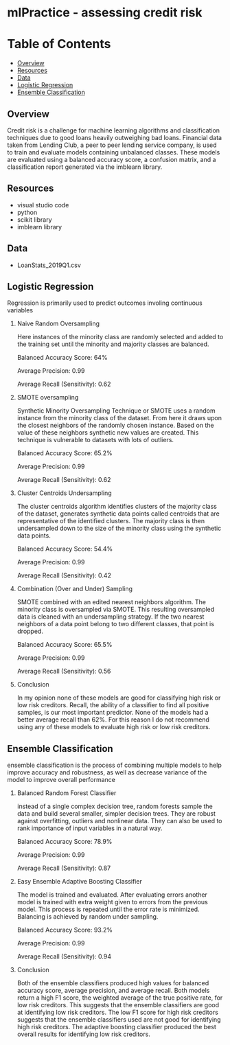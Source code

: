 # mlPractice - assessing credit risk



# Table of Contents 
  - [Overview](#overview)
  - [Resources](#resources)
  - [Data](#data)
  - [Logistic Regression](#logistic-regression)
  - [Ensemble Classification](#ensemble-classification)


## Overview
Credit risk is a challenge for machine learning algorithms and classification techniques due to good loans heavily outweighing bad loans. Financial data taken from Lending Club, a peer to peer lending service company, is used to train and evaluate models containing unbalanced classes. These models are evaluated using a balanced accuracy score, a confusion matrix, and a classification report generated via the imblearn library. 

## Resources
- visual studio code
- python
- scikit library
- imblearn library

## Data
- LoanStats_2019Q1.csv 

## Logistic Regression
Regression is primarily used to predict outcomes involing continuous variables
1. Naive Random Oversampling
    
    Here instances of the minority class are randomly selected and added to the training set until the minority and majority classes are balanced.

    Balanced Accuracy Score: 64%

    Average Precision: 0.99

    Average Recall (Sensitivity): 0.62



2. SMOTE oversampling

    Synthetic Minority Oversampling Technique or SMOTE uses a random instance from the minority class of the dataset. From here it draws upon the closest neighbors of the randomly chosen instance. Based on the value of these neighbors synthetic new values are created. This technique is vulnerable to datasets with lots of outliers.

    Balanced Accuracy Score: 65.2%

    Average Precision: 0.99

    Average Recall (Sensitivity): 0.62

3. Cluster Centroids Undersampling
   
    The cluster centroids algorithm identifies clusters of the majority class of the dataset, generates synthetic data points called centroids that are representative of the identified clusters. The majority class is then undersampled down to the size of the minority class using the synthetic data points.

    Balanced Accuracy Score: 54.4%

    Average Precision: 0.99

    Average Recall (Sensitivity): 0.42

4. Combination (Over and Under) Sampling
   
    SMOTE combined with an edited nearest neighbors algorithm. The minority class is oversampled via SMOTE. This resulting oversampled data is cleaned with an undersampling strategy. If the two nearest neighbors of a data point belong to two different classes, that point is dropped. 

    Balanced Accuracy Score: 65.5%

    Average Precision: 0.99

    Average Recall (Sensitivity): 0.56
5. Conclusion

   In my opinion none of these models are good for classifying high risk or low risk creditors. Recall, the ability of a classifier to find all positive samples, is our most important predictor. None of the models had a better average recall than 62%. For this reason I do not recommend using any of these models to evaluate high risk or low risk creditors.  

## Ensemble Classification
ensemble classification is the process of combining multiple models to help improve accuracy and robustness, as well as decrease variance of the model to improve overall performance
1. Balanced Random Forest Classifier
   
    instead of a single complex decision tree, random forests sample the data and build several smaller, simpler decision trees. They are robust against overfitting, outliers and nonlinear data. They can also be used to rank importance of input variables in a natural way. 

    Balanced Accuracy Score: 78.9%

    Average Precision: 0.99

    Average Recall (Sensitivity): 0.87

2. Easy Ensemble Adaptive Boosting Classifier
   
    The model is trained and evaluated. After evaluating errors another model is trained with extra weight given to errors from the previous model. This process is repeated until the error rate is minimized. Balancing is achieved by random under sampling. 

    Balanced Accuracy Score: 93.2%

    Average Precision: 0.99

    Average Recall (Sensitivity): 0.94

3. Conclusion
   
   Both of the ensemble classifiers produced high values for balanced accuracy score, average precision, and average recall. Both models return a high F1 score, the weighted average of the true positive rate, for low risk creditors. This suggests that the ensemble classifiers are good at identifying low risk creditors. The low F1 score for high risk creditors suggests that the ensemble classifiers used are not good for identifying high risk creditors. The adaptive boosting classifier produced the best overall results for identifying low risk creditors. 


